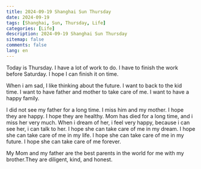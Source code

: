 ```yaml
---
title: 2024-09-19 Shanghai Sun Thursday
date: 2024-09-19
tags: [Shanghai, Sun, Thursday, Life]
categories: [Life]
description: 2024-09-19 Shanghai Sun Thursday
sitemap: false
comments: false
lang: en
---
```


Today is Thursday. I have a lot of work to do. I have to finish the work before Saturday. I hope I can finish it on time.

When i am sad, I like thinking about the future. I want to back to the kid time. I want to have father and mother to take care of me. I want to have a happy family. 

I did not see my father for a long time. I miss him and my mother. I hope they are happy. I hope they are healthy. Mom has died for a long time, and i miss her very much. When i dream of her, i feel very happy, because i can see her, i can talk to her. I hope she can take care of me in my dream. I hope she can take care of me in my life. I hope she can take care of me in my future. I hope she can take care of me forever.

My Mom and my father are the best parents in the world for me with my brother.They are diligent, kind, and honest. 

